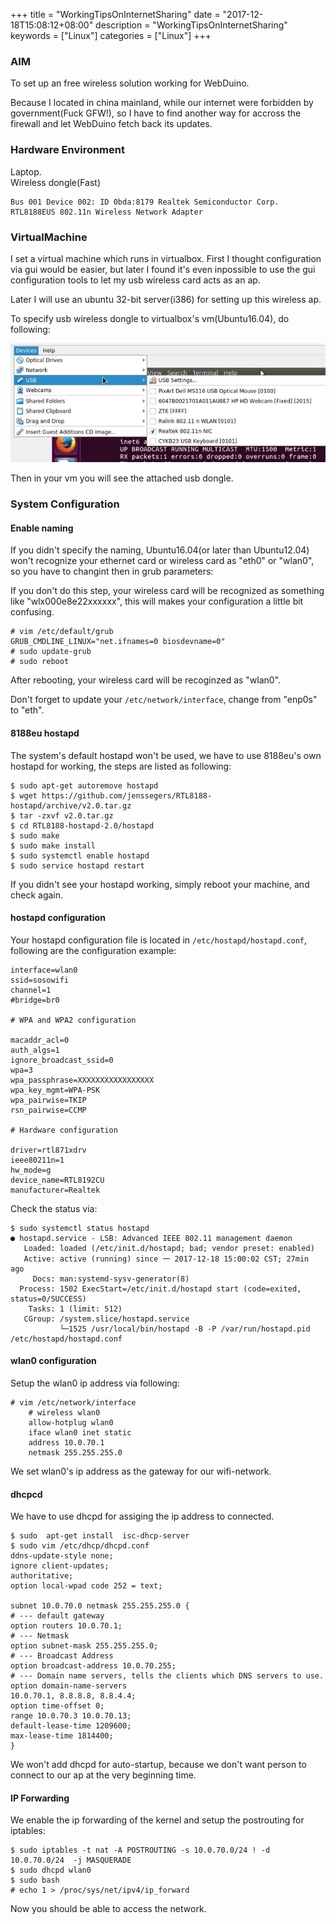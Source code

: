 +++
title = "WorkingTipsOnInternetSharing"
date = "2017-12-18T15:08:12+08:00"
description = "WorkingTipsOnInternetSharing"
keywords = ["Linux"]
categories = ["Linux"]
+++
### AIM
To set up an free wireless solution working for WebDuino.    

Because I located in china mainland, while our internet were forbidden by
government(Fuck GFW!), so I have to find another way for accross the firewall
and let WebDuino fetch back its updates.    

### Hardware Environment
Laptop.    
Wireless dongle(Fast)    

```
Bus 001 Device 002: ID 0bda:8179 Realtek Semiconductor Corp. RTL8188EUS 802.11n Wireless Network Adapter
```

### VirtualMachine
I set a virtual machine which runs in virtualbox. First I thought
configuration via gui would be easier, but later I found it's even inpossible
to use the gui configuration tools to let my usb wireless card acts as an ap.

Later I will use an ubuntu 32-bit server(i386) for setting up this wireless
ap.    

To specify usb wireless dongle to virtualbox's vm(Ubuntu16.04), do following:    

![/images/2017_12_18_15_15_58_749x283.jpg](/images/2017_12_18_15_15_58_749x283.jpg)

Then in your vm you will see the attached usb dongle.    

### System Configuration
#### Enable naming
If you didn't specify the naming, Ubuntu16.04(or later than Ubuntu12.04) won't
recognize your ethernet card or wireless card as "eth0" or "wlan0", so you
have to changint then in grub parameters:    

If you don't do this step, your wireless card will be recognized as something
like "wlx000e8e22xxxxxx", this will makes your configuration a little bit
confusing.    

```
# vim /etc/default/grub
GRUB_CMDLINE_LINUX="net.ifnames=0 biosdevname=0"
# sudo update-grub
# sudo reboot
```
After rebooting, your wireless card will be recoginzed as "wlan0".    

Don't forget to update your `/etc/network/interface`, change from "enp0s" to
"eth".    

#### 8188eu hostapd
The system's default hostapd won't be used, we have to use 8188eu's own
hostapd for working, the steps are listed as following:    

```
$ sudo apt-get autoremove hostapd
$ wget https://github.com/jenssegers/RTL8188-hostapd/archive/v2.0.tar.gz
$ tar -zxvf v2.0.tar.gz
$ cd RTL8188-hostapd-2.0/hostapd
$ sudo make
$ sudo make install
$ sudo systemctl enable hostapd
$ sudo service hostapd restart
```
If you didn't see your hostapd working, simply reboot your machine, and check
again.    

#### hostapd configuration
Your hostapd configuration file is located in `/etc/hostapd/hostapd.conf`,
following are the configuration example:    

```
interface=wlan0
ssid=sosowifi
channel=1
#bridge=br0

# WPA and WPA2 configuration

macaddr_acl=0
auth_algs=1
ignore_broadcast_ssid=0
wpa=3
wpa_passphrase=XXXXXXXXXXXXXXXXX
wpa_key_mgmt=WPA-PSK
wpa_pairwise=TKIP
rsn_pairwise=CCMP

# Hardware configuration

driver=rtl871xdrv
ieee80211n=1
hw_mode=g
device_name=RTL8192CU
manufacturer=Realtek
```

Check the status via:    

```
$ sudo systemctl status hostapd
● hostapd.service - LSB: Advanced IEEE 802.11 management daemon
   Loaded: loaded (/etc/init.d/hostapd; bad; vendor preset: enabled)
   Active: active (running) since 一 2017-12-18 15:00:02 CST; 27min ago
     Docs: man:systemd-sysv-generator(8)
  Process: 1502 ExecStart=/etc/init.d/hostapd start (code=exited, status=0/SUCCESS)
    Tasks: 1 (limit: 512)
   CGroup: /system.slice/hostapd.service
           └─1525 /usr/local/bin/hostapd -B -P /var/run/hostapd.pid /etc/hostapd/hostapd.conf
```
#### wlan0 configuration
Setup the wlan0 ip address via following:    


```
# vim /etc/network/interface
	# wireless wlan0
	allow-hotplug wlan0
	iface wlan0 inet static
	address 10.0.70.1
	netmask 255.255.255.0
```
We set wlan0's ip address as the gateway for our wifi-network.   

#### dhcpcd
We have to use dhcpd for assiging the ip address to connected.    

```
$ sudo  apt-get install  isc-dhcp-server
$ sudo vim /etc/dhcp/dhcpd.conf
ddns-update-style none;
ignore client-updates;
authoritative;
option local-wpad code 252 = text;
 
subnet 10.0.70.0 netmask 255.255.255.0 {
# --- default gateway
option routers 10.0.70.1;
# --- Netmask
option subnet-mask 255.255.255.0;
# --- Broadcast Address
option broadcast-address 10.0.70.255;
# --- Domain name servers, tells the clients which DNS servers to use.
option domain-name-servers
10.0.70.1, 8.8.8.8, 8.8.4.4;
option time-offset 0;
range 10.0.70.3 10.0.70.13;
default-lease-time 1209600;
max-lease-time 1814400;
}
```
We won't add dhcpd for auto-startup, because we don't want person to connect
to our ap at the very beginning time.    

#### IP Forwarding
We enable the ip forwarding of the kernel and setup the postrouting for
iptables:    

```
$ sudo iptables -t nat -A POSTROUTING -s 10.0.70.0/24 ! -d 10.0.70.0/24  -j MASQUERADE
$ sudo dhcpd wlan0
$ sudo bash
# echo 1 > /proc/sys/net/ipv4/ip_forward
```
Now you should be able to access the network.    
